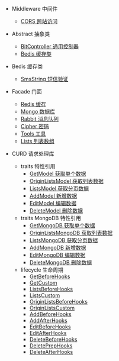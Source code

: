 * Middleware 中间件
  * [CORS 跨站访问](middleware/cors)

* Abstract 抽象类
  * [BitController 通用控制器](abstract/bitController)
  * [Bedis 缓存类](abstract/bedis)

* Bedis 缓存类
  * [SmsString 短信验证](bedis/smsString)

* Facade 门面
  * [Redis 缓存](facade/redis)
  * [Mongo 数据库](facade/mongo)
  * [Rabbit 消息队列](facade/rabbit)
  * [Cipher 密码](facade/cipher)
  * [Tools 工具](facade/tools)
  * [Lists 列表数组](facade/lists)

* CURD 请求处理库
  * traits 特性引用
    * [GetModel 获取单个数据](traits/getModel)
    * [OriginListsModel 获取列表数据](traits/originListsModel)
    * [ListsModel 获取分页数据](traits/listsModel)
    * [AddModel 新增数据](traits/addModel)
    * [EditModel 编辑数据](traits/editModel)
    * [DeleteModel 删除数据](traits/deleteModel)
  * traits MongoDB 特性引用
    * [GetMongoDB 获取单个数据](traits/getMongoDB)
    * [OriginListsMongoDB 获取列表数据](traits/originListsMongoDB)
    * [ListsMongoDB 获取分页数据](traits/listsMongoDB)
    * [AddMongoDB 新增数据](traits/addMongoDB)
    * [EditMongoDB 编辑数据](traits/editMongoDB)
    * [DeleteMongoDB 删除数据](traits/deleteMongoDB)
  * lifecycle 生命周期
    * [GetBeforeHooks](lifecycle/getBeforeHooks)
    * [GetCustom](lifecycle/getCustom)
    * [ListsBeforeHooks](lifecycle/listsBeforeHooks)
    * [ListsCustom](lifecycle/listsCustom)
    * [OriginListsBeforeHooks](lifecycle/originListsBeforeHooks)
    * [OriginListsCustom](lifecycle/originListsCustom)
    * [AddBeforeHooks](lifecycle/addBeforeHooks)
    * [AddAfterHooks](lifecycle/addAfterHooks)
    * [EditBeforeHooks](lifecycle/editBeforeHooks)
    * [EditAfterHooks](lifecycle/editAfterHooks)
    * [DeleteBeforeHooks](lifecycle/deleteBeforeHooks)
    * [DeletePrepHooks](lifecycle/deletePrepHooks.md)
    * [DeleteAfterHooks](lifecycle/deleteAfterHooks)